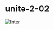 # unite-2-02
 [![linter](https://github.com/<unite-2-02>/<REPOSITORY>/workflows/linter/badge.svg)](https://github.com/marketplace/actions/super-linter)  
